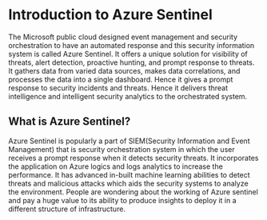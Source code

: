 # Introduction to Azure Sentinel
The Microsoft public cloud designed event management and security orchestration to have an automated response and this security information system is called Azure Sentinel. It offers a unique solution for visibility of threats, alert detection, proactive hunting, and prompt response to threats. It gathers data from varied data sources, makes data correlations, and processes the data into a single dashboard. Hence it gives a prompt response to security incidents and threats. Hence it delivers threat intelligence and intelligent security analytics to the orchestrated system.

## What is Azure Sentinel?
Azure Sentinel is popularly a part of SIEM(Security Information and Event Management) that is security orchestration system in which the user receives a prompt response when it detects security threats. It incorporates the application on Azure logics and logs analytics to increase the performance. It has advanced in-built machine learning abilities to detect threats and malicious attacks which aids the security systems to analyze the environment. People are wondering about the working of Azure sentinel and pay a huge value to its ability to produce insights to deploy it in a different structure of infrastructure.
